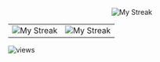 
<!--
### Hi there 👋

**RajeshRenato/RajeshRenato** is a ✨ _special_ ✨ repository because its `README.md` (this file) appears on your GitHub profile.

Here are some ideas to get you started:
- 🔭 I’m currently working on ...
- 🌱 I’m currently learning ...
- 👯 I’m looking to collaborate on ...
- 🤔 I’m looking for help with ...
- 💬 Ask me about ...
- 📫 How to reach me: ...
- 😄 Pronouns: ...
- ⚡ Fun fact: ...
-->

<p align="center">
    <img alt="My Streak" src="https://github-readme-streak-stats.herokuapp.com/?user=RajeshRenato&theme=radical" />
</p>

<table> 
  <tr>
    <td>
      <img 
           alt="My Streak" 
           src="https://github-readme-stats.vercel.app/api?username=RajeshRenato&show_icons=true&theme=radical&count_private=true" 
      />
    </td>
    <td>
      <img 
           alt="My Streak" 
           src="https://github-readme-stats.vercel.app/api?username=klenty-rajesh&show_icons=true&theme=radical&count_private=true"
      />
    </td>
  </tr>

</table>

<!-- ![GitHub Streak](https://github-readme-streak-stats.herokuapp.com/?user=RajeshRenato&theme=radical)      


![GitHub stats](https://github-readme-stats.vercel.app/api?username=RajeshRenato&show_icons=true&theme=radical&count_private=true)


![GitHub stats](https://github-readme-stats.vercel.app/api?username=klenty-rajesh&show_icons=true&theme=radical&count_private=true) -->

![views](https://d5e9-183-82-241-102.ngrok-free.app/api/recordViews/klenty-rajesh)

